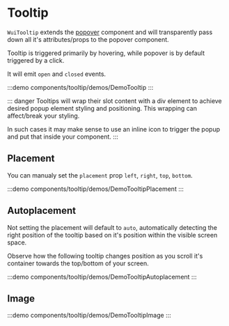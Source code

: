 <script setup>
import DemoTooltip from '@/components/tooltip/demos/DemoTooltip.vue'
import DemoTooltipAutoplacement from '@/components/tooltip/demos/DemoTooltipAutoplacement.vue'
import DemoTooltipPlacement from '@/components/tooltip/demos/DemoTooltipPlacement.vue'
import DemoTooltipImage from '@/components/tooltip/demos/DemoTooltipImage.vue'
</script>

# Tooltip

`WuiTooltip` extends the [popover](/components/popover/popover.html) component and will transparently pass down all it's attributes/props to the popover component.

Tooltip is triggered primarily by hovering, while popover is by default triggered by a click.

It will emit `open` and `closed` events.

:::demo components/tooltip/demos/DemoTooltip
<DemoTooltip />
:::

::: danger
Tooltips will wrap their slot content with a div element to achieve desired popup element styling and positioning. This wrapping can affect/break your styling.

In such cases it may make sense to use an inline icon to trigger the popup and put that inside your component.
:::

## Placement

You can manualy set the `placement` prop `left`, `right`, `top`, `bottom`.

:::demo components/tooltip/demos/DemoTooltipPlacement
<DemoTooltipPlacement />
:::

## Autoplacement

Not setting the placement will default to `auto`, automatically detecting the right position of the tooltip based on it's position within the visible screen space.

Observe how the following tooltip changes position as you scroll it's container towards the top/bottom of your screen.

:::demo components/tooltip/demos/DemoTooltipAutoplacement
<DemoTooltipAutoplacement />
:::

## Image

:::demo components/tooltip/demos/DemoTooltipImage
<DemoTooltipImage />
:::
